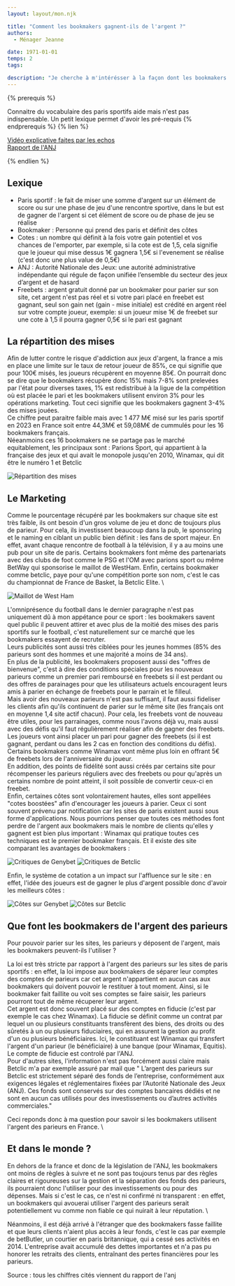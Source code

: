 ```yaml
---
layout: layout/mon.njk

title: "Comment les bookmakers gagnent-ils de l'argent ?"
authors:
  - Ménager Jeanne

date: 1971-01-01
temps: 2
tags:

description: "Je cherche à m'intérésser à la façon dont les bookmakers gagnent de l'argent et à savoir ce qu'ils font de l'argent des utilisateurs sur leur site"
---
```


{% prerequis %}

Connaitre du vocabulaire des paris sportifs aide mais n'est pas indispensable. Un petit lexique permet d'avoir les pré-requis
{% endprerequis %}
{% lien %}

[Vidéo explicative faites par les echos](https://www.lesechos.fr/industrie-services/services-conseils/video-paris-sportifs-en-ligne-qui-sont-les-vrais-gagnants-2100540#:~:text=Fixé%20par%20l'Etat%20à,de%20profit%20pour%20l'opérateur.) \
[Rapport de l'ANJ](https://anj.fr/sites/default/files/2024-04/2023_Rapport_Economique.pdf)

{% endlien %}

## Lexique
- Paris sportif : le fait de miser une somme d'argent sur un élément de score ou sur une phase de jeu d'une rencontre sportive, dans le but est de gagner de l'argent si cet élément de score ou de phase de jeu se réalise
- Bookmaker : Personne qui prend des paris et définit des côtes
- Cotes : un nombre qui définit à la fois votre gain potentiel et vos chances de l'emporter, par exemple, si la cote est de 1,5, cela signifie que le joueur qui mise dessus 1€ gagnera 1,5€ si l'evenement se réalise (c'est donc une plus value de 0,5€)
- ANJ : Autorité Nationale des Jeux: une autorité administrative indépendante qui régule de façon unifiée l’ensemble du secteur des jeux d’argent et de hasard
- Freebets : argent gratuit donné par un bookmaker pour parier sur son site, cet argent n'est pas réel et si votre pari placé en freebet est gagnant, seul son gain net (gain - mise initiale) est crédité en argent réel sur votre compte joueur, exemple: si un joueur mise 1€ de freebet sur une cote à 1,5 il pourra gagner 0,5€ si le pari est gagnant

## La répartition des mises

Afin de lutter contre le risque d'addiction aux jeux d'argent, la france a mis en place une limite sur le taux de retour joueur de 85%, ce qui signifie que pour 100€ misés, les joueurs récupèrent en moyenne 85€. On pourrait donc se dire que le bookmakers récupère donc 15% mais 7-8% sont prelevées par l'état pour diverses taxes, 1% est redistribué à la ligue de la compétition où est placée le pari et les bookmakers utilisent environ 3% pour les opérations marketing. Tout ceci signifie que les bookmakers gagnent 3-4% des mises jouées. \
Ce chiffre peut paraitre faible mais avec 1 477 M€ misé sur les paris sportif en 2023 en France soit entre 44,3M€ et 59,08M€ de cummulés pour les 16 bookmakers français. \
Néeanmoins ces 16 bookmakers ne se partage pas le marché equitablement, les principaux sont : Parions Sport, qui appartient à la française des jeux et qui avait le monopole jusqu'en 2010, Winamax, qui dit être le numéro 1 et Betclic

![Répartition des mises](./repartition_mises.png)

## Le Marketing

Comme le pourcentage récupéré par les bookmakers sur chaque site est très faible, ils ont besoin d'un gros volume de jeu et donc de toujours plus de parieur. Pour cela, ils investissent beaucoup dans la pub, le sponsoring et le naming en ciblant un public bien définit : les fans de sport majeur. En effet, avant chaque rencontre de football à la télévision, il y a au moins une pub pour un site de paris. Certains bookmakers font même des partenariats avec des clubs de foot comme le PSG et l'OM avec parions sport ou même BetWay qui sponsorise le maillot de WestHam. Enfin, certains bookmaker comme betclic, paye pour qu'une compétition porte son nom, c'est le cas du championnat de France de Basket, la Betclic Elite. \

![Maillot de West Ham](./Maillot-West-Ham-United-2024-2025-domicile.webp)

L'omniprésence du football dans le dernier paragraphe n'est pas uniquement dû à mon appétance pour ce sport : les bookmakers savent quel public il peuvent attirer et avec plus de la moitié des mises des paris sportifs sur le football, c'est naturellement sur ce marché que les bookmakers essayent de recruter. \
Leurs publicités sont aussi très ciblées pour les jeunes hommes (85% des parieurs sont des hommes et une majorité a moins de 34 ans). \
En plus de la publicité, les bookmakers proposent aussi des "offres de bienvenue", c'est à dire des conditions spéciales pour les nouveaux parieurs comme un premier pari remboursé en freebets si il est perdant ou des offres de parainages pour que les utilisateurs actuels encouragent leurs amis à parier en échange de freebets pour le parrain et le filleul. \
Mais avoir des nouveaux parieurs n'est pas suffisant, il faut aussi fideliser les clients afin qu'ils continuent de parier sur le même site (les français ont en moyenne 1,4 site actif chacun). Pour cela, les freebets vont de nouveau être utiles, pour les parrainages, comme nous l'avons déjà vu, mais aussi avec des défis qu'il faut régulièrement réaliser afin de gagner des freebets. Les joueurs vont ainsi placer un pari pour gagner des freebets (si il est gagnant, perdant ou dans les 2 cas en fonction des conditions du défis). Certains bookmakers comme Winamax vont même plus loin en offrant 5€ de freebets lors de l'anniversaire du joueur. \
En addition, des points de fidélité sont aussi créés par certains site pour récompenser les parieurs réguliers avec des freebets ou pour qu'après un certains nombre de point atteint, il soit possible de convertir ceux-ci en freebet. \
Enfin, certaines côtes sont volontairement hautes, elles sont appellées "cotes boostées" afin d'encourager les joueurs à parier. Ceux ci sont souvent prévenu par notification car les sites de paris existent aussi sous forme d'applications.
Nous pourrions penser que toutes ces méthodes font perdre de l'argent aux bookmakers mais le nombre de clients qu'elles y gagnent est bien plus important : Winamax qui pratique toutes ces techniques est le premier bookmaker français. Et il existe des site comparant les avantages de bookmakers :

![Critiques de Genybet](./GenyBet.png)
![Critiques de Betclic](./Betclic.png)


Enfin, le système de cotation a un impact sur l'affluence sur le site : en effet, l'idée des joueurs est de gagner le plus d'argent possible donc d'avoir les meilleurs côtes :

![Côtes sur Genybet](./Cotes_GenyBEt.png)
![Côtes sur Betclic](./cotes_betclic.png)

## Que font les bookmakers de l'argent des parieurs

Pour pouvoir parier sur les sites, les parieurs y déposent de l'argent, mais les bookmakers peuvent-ils l'utiliser ?

La loi est très stricte par rapport à l'argent des parieurs sur les sites de paris sportifs : en effet, la loi impose aux bookmakers de séparer leur comptes des comptes de parieurs car cet argent n'appartient en aucun cas aux bookmakers qui doivent pouvoir le restituer à tout moment. Ainsi, si le bookmaker fait faillite ou voit ses comptes se faire saisir, les parieurs pourront tout de même récuperer leur argent. \
Cet argent est donc souvent placé sur des comptes en fiducie (c'est par exemple le cas chez Winamax).
La fiducie se définit comme un contrat par lequel un ou plusieurs constituants transfèrent des biens, des droits ou des sûretés à un ou plusieurs fiduciaires, qui en assurent la gestion au profit d'un ou plusieurs bénéficiaires. Ici, le constituant est Winamax qui transfert l'argent d'un parieur (le bénéficiaire) à une banque (pour Winamax, Equitis). Le compte de fiducie est controlé par l'ANJ. \
Pour d'autres sites, l'information n'est pas forcément aussi claire mais Betclic m'a par exemple assuré par mail que " L’argent des parieurs sur Betclic est strictement séparé des fonds de l’entreprise, conformément aux exigences légales et réglementaires fixées par l’Autorité Nationale des Jeux (ANJ). Ces fonds sont conservés sur des comptes bancaires dédiés et ne sont en aucun cas utilisés pour des investissements ou d’autres activités commerciales."

Ceci reponds donc à ma question pour savoir si les bookmakers utilisent l'argent des parieurs en France. \

## Et dans le monde ?

En dehors de la france et donc de la législation de l'ANJ, les bookmakers ont moins de règles à suivre et ne sont pas toujours tenus par des règles claires et rigoureuses sur la gestion et la séparation des fonds des parieurs, ils pourraient donc l'utiliser pour des investissements ou pour des dépenses. Mais si c'est le cas, ce n'est ni confirmé ni transparent : en effet, un bookmakers qui avouerai utiliser l'argent des parieurs serait potentiellement vu comme non fiable ce qui nuirait à leur réputation. \

Néanmoins, il est déjà arrivé à l'étranger que des bookmakers fasse faillite et que leurs clients n'aient plus accès à leur fonds, c'est le cas par exemple de betButler, un courtier en paris britannique, qui a cessé ses activités en 2014. L'entreprise avait accumulé des dettes importantes et n'a pas pu honorer les retraits des clients, entraînant des pertes financières pour les parieurs.


Source : tous les chiffres cités viennent du rapport de l'anj


